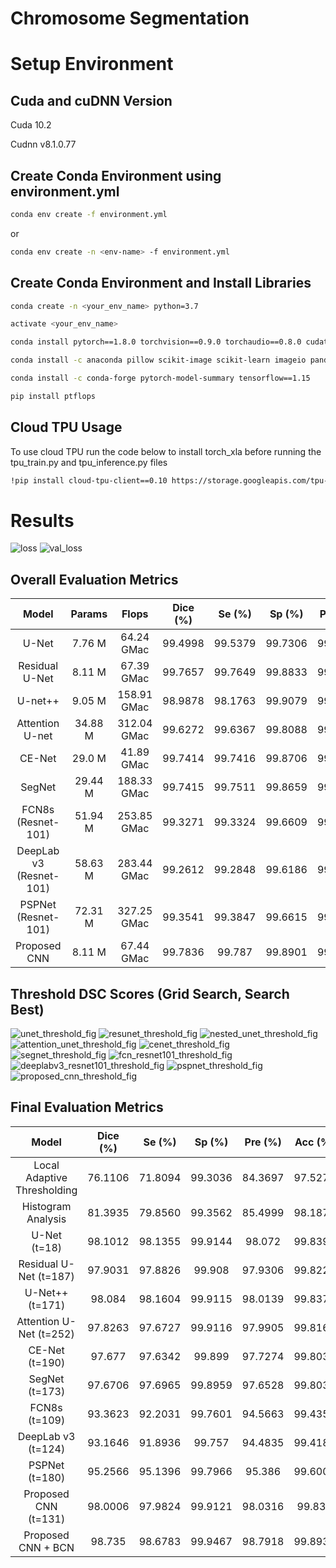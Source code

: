# Chromosome Segmentation

# Setup Environment

## Cuda and cuDNN Version

Cuda 10.2

Cudnn v8.1.0.77

## Create Conda Environment using environment.yml
```bash
conda env create -f environment.yml
```
or
```bash
conda env create -n <env-name> -f environment.yml
```

## Create Conda Environment and Install Libraries 
```bash
conda create -n <your_env_name> python=3.7
```

```bash
activate <your_env_name>
```

```bash
conda install pytorch==1.8.0 torchvision==0.9.0 torchaudio==0.8.0 cudatoolkit=10.2 -c pytorch
```

```bash
conda install -c anaconda pillow scikit-image scikit-learn imageio pandas seaborn
```

```bash
conda install -c conda-forge pytorch-model-summary tensorflow==1.15
```

```bash
pip install ptflops
```

## Cloud TPU Usage
To use cloud TPU run the code below to install torch_xla before running the tpu_train.py and tpu_inference.py files
```bash
!pip install cloud-tpu-client==0.10 https://storage.googleapis.com/tpu-pytorch/wheels/torch_xla-1.8-cp37-cp37m-linux_x86_64.whl
```

# Results

![loss](./assets/loss.png)
![val_loss](./assets/val_loss.png)

## Overall Evaluation Metrics
|          Model          |  Params |    Flops    | Dice (%) |  Se (%) |  Sp (%) | Pre (%) | Acc (%) |
|:-----------------------:|:-------:|:-----------:|:--------:|:-------:|:-------:|:-------:|:-------:|
|          U-Net          |  7.76 M |  64.24 GMac |  99.4998 | 99.5379 | 99.7306 | 99.4616 | 99.6664 |
|      Residual U-Net     |  8.11 M |  67.39 GMac |  99.7657 | 99.7649 | 99.8833 | 99.7666 | 99.8438 |
|         U-net++         |  9.05 M | 158.91 GMac |  98.9878 | 98.1763 | 99.9079 | 99.8128 | 99.3307 |
|     Attention U-net     | 34.88 M | 312.04 GMac |  99.6272 | 99.6367 | 99.8088 | 99.6177 | 99.7515 |
|          CE-Net         |  29.0 M |  41.89 GMac |  99.7414 | 99.7416 | 99.8706 | 99.7412 | 99.8276 |
|          SegNet         | 29.44 M | 188.33 GMac |  99.7415 | 99.7511 | 99.8659 | 99.7319 | 99.8277 |
|    FCN8s (Resnet-101)   | 51.94 M | 253.85 GMac |  99.3271 | 99.3324 | 99.6609 | 99.3218 | 99.5514 |
| DeepLab v3 (Resnet-101) | 58.63 M | 283.44 GMac |  99.2612 | 99.2848 | 99.6186 | 99.2377 | 99.5074 |
|   PSPNet (Resnet-101)   | 72.31 M | 327.25 GMac |  99.3541 | 99.3847 | 99.6615 | 99.3234 | 99.5693 |
|       Proposed CNN      |  8.11 M |  67.44 GMac |  99.7836 |  99.787 | 99.8901 | 99.7802 | 99.8557 |

## Threshold DSC Scores (Grid Search, Search Best)

![unet_threshold_fig](./assets/threshold_figures/unet.png)
![resunet_threshold_fig](./assets/threshold_figures/resunet.png)
![nested_unet_threshold_fig](./assets/threshold_figures/nested_unet.png)
![attention_unet_threshold_fig](./assets/threshold_figures/attention_unet.png)
![cenet_threshold_fig](./assets/threshold_figures/cenet.png)
![segnet_threshold_fig](./assets/threshold_figures/segnet.png)
![fcn_resnet101_threshold_fig](./assets/threshold_figures/fcn_resnet101.png)
![deeplabv3_resnet101_threshold_fig](./assets/threshold_figures/deeplabv3_resnet101.png)
![pspnet_threshold_fig](./assets/threshold_figures/pspnet.png)
![proposed_cnn_threshold_fig](./assets/threshold_figures/proposed_cnn.png)

## Final Evaluation Metrics
|            Model            | Dice (%) |  Se (%) |  Sp (%) | Pre (%) | Acc (%) |
|:---------------------------:|:--------:|:-------:|:-------:|:-------:|:-------:|
| Local Adaptive Thresholding |  76.1106 | 71.8094 | 99.3036 | 84.3697 | 97.5273 |
|      Histogram Analysis     |  81.3935 | 79.8560 | 99.3562 | 85.4999 | 98.1877 |
|         U-Net (t=18)        |  98.1012 | 98.1355 | 99.9144 |  98.072 | 99.8397 |
|    Residual U-Net (t=187)   |  97.9031 | 97.8826 |  99.908 | 97.9306 | 99.8227 |
|       U-Net++ (t=171)       |  98.084  | 98.1604 | 99.9115 | 98.0139 | 99.8378 |
|   Attention U-Net (t=252)   |  97.8263 | 97.6727 | 99.9116 | 97.9905 | 99.8163 |
|        CE-Net (t=190)       |  97.677  | 97.6342 |  99.899 | 97.7274 | 99.8039 |
|        SegNet (t=173)       |  97.6706 | 97.6965 | 99.8959 | 97.6528 | 99.8033 |
|        FCN8s (t=109)        |  93.3623 | 92.2031 | 99.7601 | 94.5663 | 99.4357 |
|      DeepLab v3 (t=124)     |  93.1646 | 91.8936 |  99.757 | 94.4835 | 99.4186 |
|        PSPNet (t=180)       |  95.2566 | 95.1396 | 99.7966 |  95.386 | 99.6006 |
|     Proposed CNN (t=131)    |  98.0006 | 97.9824 | 99.9121 | 98.0316 |  99.832 |
|      Proposed CNN + BCN     |  98.735  | 98.6783 | 99.9467 | 98.7918 | 99.8931 |

